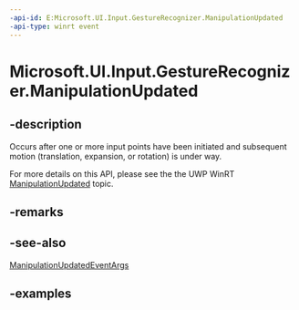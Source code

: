 ```yaml
---
-api-id: E:Microsoft.UI.Input.GestureRecognizer.ManipulationUpdated
-api-type: winrt event
---
```


# Microsoft.UI.Input.GestureRecognizer.ManipulationUpdated

<!--
public event Windows.Foundation.TypedEventHandler<Microsoft.UI.Input.GestureRecognizer,Microsoft.UI.Input.ManipulationUpdatedEventArgs> ManipulationUpdated;
-->

## -description

Occurs after one or more input points have been initiated and subsequent motion (translation, expansion, or rotation) is under way.

For more details on this API, please see the the UWP WinRT [ManipulationUpdated](/uwp/api/windows.ui.input.gesturerecognizer.manipulationupdated) topic.

## -remarks

## -see-also

[ManipulationUpdatedEventArgs](manipulationupdatedeventargs.md)

## -examples

